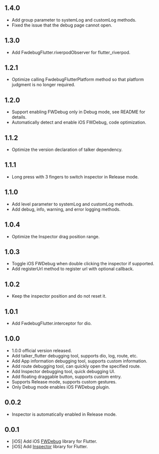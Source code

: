 ## 1.4.0

* Add group parameter to systemLog and customLog methods.
* Fixed the issue that the debug page cannot open.

## 1.3.0

* Add FwdebugFlutter.riverpodObserver for flutter_riverpod.

## 1.2.1

* Optimize calling FwdebugFlutterPlatform method so that platform judgment is no longer required.

## 1.2.0

* Support enabling FWDebug only in Debug mode, see README for details.
* Automatically detect and enable iOS FWDebug, code optimization.

## 1.1.2

* Optimize the version declaration of talker dependency.

## 1.1.1

* Long press with 3 fingers to switch inspector in Release mode.

## 1.1.0

* Add level parameter to systemLog and customLog methods.
* Add debug, info, warning, and error logging methods.

## 1.0.4

* Optimize the Inspector drag position range.

## 1.0.3

* Toggle iOS FWDebug when double clicking the inspector if supported.
* Add registerUrl method to register url with optional callback.

## 1.0.2

* Keep the inspector position and do not reset it.

## 1.0.1

* Add FwdebugFlutter.interceptor for dio.

## 1.0.0

* 1.0.0 official version released.
* Add talker_flutter debugging tool, supports dio, log, route, etc.
* Add App information debugging tool, supports custom information.
* Add route debugging tool, can quickly open the specified route.
* Add Inspector debugging tool, quick debugging UI.
* Add floating draggable button, supports custom entry.
* Supports Release mode, supports custom gestures.
* Only Debug mode enables iOS FWDebug plugin.

## 0.0.2

* Inspector is automatically enabled in Release mode.

## 0.0.1

* [iOS] Add iOS [FWDebug](https://github.com/lszzy/FWDebug) library for Flutter.
* [iOS] Add [Inspector](https://github.com/kekland/inspector) library for Flutter.
